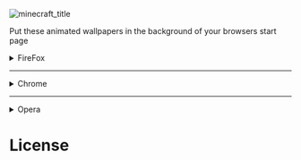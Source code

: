 ![minecraft_title](https://github.com/Kaktur/Minecraft_RTX_Animated_Wallpapers/blob/main/firefox/Fox%20Forest/chrome/mc_bg_fox2.webp)

Put these animated wallpapers in the background of your browsers start page

<details>
<summary>FireFox</summary>

### For getting the background on Firefox your options are limited.

<details>
<summary>1. userContent.css</summary>

1. Download the **chrome** folder for a background:
    * [Fox Forest](https://github.com/Kaktur/Minecraft_RTX_Animated_Wallpapers/tree/3203d030edcda13f20d9fc89b8635d65b213c24f/Fox%20Forest/chrome)
    * ~~[Ancient Chapel]()~~ currently un available
2. Go to `about:support` in the address bar of your Firefox. View the section **"Application Basics"** ➔ **Profile Directory** (or **"Profile Folder"** on MacOS) ➔ click the button **"Open Directory"** (or **"Show in Finder"** on MacOS).
It should open your Firefox profile directory, which is usually in your $HOME directory.

3. Put the downloaded **chrome** folder in to the opened directory.


4. Go to the url `about:config`, accept the risk (we will not really do anything harmful here, nothing to worry about), and in the Search Bar, paste `toolkit.legacyUserProfileCustomizations.stylesheets`, and set the value to true.

5. Restart Firefox if it's running.


mostly copied from [here](https://superuser.com/questions/1495946/how-do-i-change-the-background-image-of-home-page-in-firefox)

Animation sometimes stop, a browser reset fixes that

***
</details>
A css file that allows you to modify the start page
</details>

***

<details>
<summary>Chrome</summary>

### On chrome Use a extension that adds live wallpapers
1. Download selected theme video:
    * [Fox Forest]()
    * [Ancient Chapel]()
2. Get [MOTIONTABS](https://chromewebstore.google.com/detail/motiontabs-best-live-wall/fenjmhlfpbhnbgbdehnnomhnhafedbmp?utm_source=ext_app_menu) or a dirent extension that supports `.webm` files.
3. Add it to the extension 
    * for MOTIONTABS go to `videos` in bottom left corner of the start start.
    * Than click "add your own video" and selected the downloaded file.

</details>

***

<details>
<summary>Opera</summary>

### Opera has theme support thro extensions, all themes work on all opera distributions.
Themes don't animate on the standard Opera browser
<details>
<summary>Get theme from opera addons</summary>

Cruelty un available

</details>

<details>
<summary>install the theme extension manually</summary>

- Download selected theme:
    * [Fox Forest]()
    * [Ancient Chapel]()


</details>

</details>

# License

